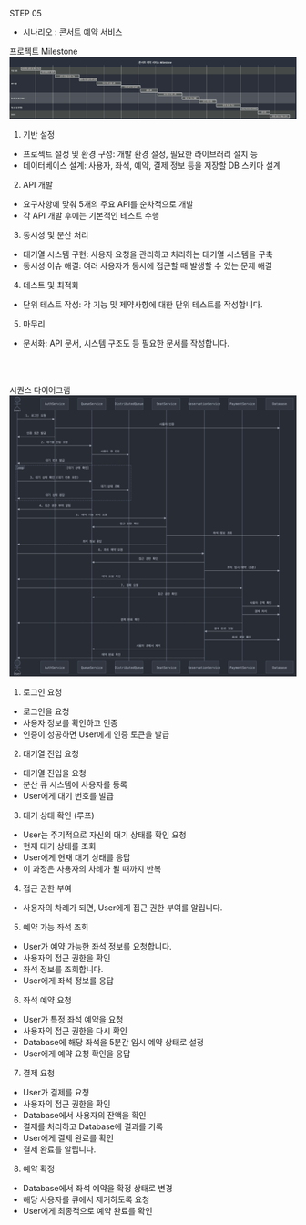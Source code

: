STEP 05
- 시나리오 :  콘서트 예약 서비스

프로젝트 Milestone
![img.png](img.png)

1. 기반 설정
- 프로젝트 설정 및 환경 구성: 개발 환경 설정, 필요한 라이브러리 설치 등
- 데이터베이스 설계: 사용자, 좌석, 예약, 결제 정보 등을 저장할 DB 스키마 설계

2. API 개발
- 요구사항에 맞춰 5개의 주요 API를 순차적으로 개발
- 각 API 개발 후에는 기본적인 테스트 수행

3. 동시성 및 분산 처리
- 대기열 시스템 구현: 사용자 요청을 관리하고 처리하는 대기열 시스템을 구축
- 동시성 이슈 해결: 여러 사용자가 동시에 접근할 때 발생할 수 있는 문제 해결

4. 테스트 및 최적화
- 단위 테스트 작성: 각 기능 및 제약사항에 대한 단위 테스트를 작성합니다.

5. 마무리
- 문서화: API 문서, 시스템 구조도 등 필요한 문서를 작성합니다.

<br>
<br>

시퀀스 다이어그램
![img_1.png](img_1.png)

1. 로그인 요청
- 로그인을 요청
- 사용자 정보를 확인하고 인증
- 인증이 성공하면 User에게 인증 토큰을 발급

2. 대기열 진입 요청
- 대기열 진입을 요청
- 분산 큐 시스템에 사용자를 등록
- User에게 대기 번호를 발급

3. 대기 상태 확인 (루프)
- User는 주기적으로 자신의 대기 상태를 확인 요청
- 현재 대기 상태를 조회
- User에게 현재 대기 상태를 응답
- 이 과정은 사용자의 차례가 될 때까지 반복

4. 접근 권한 부여
- 사용자의 차례가 되면, User에게 접근 권한 부여를 알립니다.

5. 예약 가능 좌석 조회
- User가 예약 가능한 좌석 정보를 요청합니다.
- 사용자의 접근 권한을 확인
- 좌석 정보를 조회합니다.
- User에게 좌석 정보를 응답

6. 좌석 예약 요청
- User가 특정 좌석 예약을 요청
- 사용자의 접근 권한을 다시 확인
- Database에 해당 좌석을 5분간 임시 예약 상태로 설정
- User에게 예약 요청 확인을 응답

7. 결제 요청
- User가 결제를 요청
- 사용자의 접근 권한을 확인
- Database에서 사용자의 잔액을 확인
- 결제를 처리하고 Database에 결과를 기록
- User에게 결제 완료를 확인
- 결제 완료를 알립니다.

8. 예약 확정
- Database에서 좌석 예약을 확정 상태로 변경
- 해당 사용자를 큐에서 제거하도록 요청
- User에게 최종적으로 예약 완료를 확인